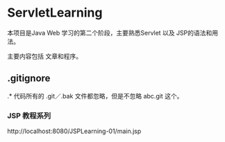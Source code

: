 # ServletLearning

本项目是Java Web 学习的第二个阶段，主要熟悉Servlet 以及 JSP的语法和用法。

主要内容包括 文章和程序。

## .gitignore
.* 代码所有的 .git／.bak 文件都忽略，但是不忽略 abc.git 这个。

### JSP 教程系列
http://localhost:8080/JSPLearning-01/main.jsp